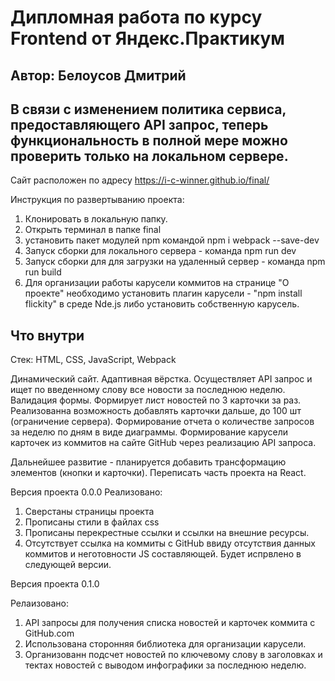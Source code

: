 # Дипломная работа по курсу Frontend от Яндекс.Практикум

## Автор: Белоусов Дмитрий

## В связи с изменением политика сервиса, предоставляющего API запрос, теперь функциональность в полной мере можно проверить только на локальном сервере.

Сайт расположен по адресу https://i-c-winner.github.io/final/

Инструкция по развертыванию проекта:

1. Клонировать в локальную папку.
2. Открыть терминал в папке final
3. установить пакет модулей npm командой npm i webpack --save-dev
4. Запуск сборки для локального сервера - команда npm run dev
5. Запуск сборки для для загрузки на удаленный сервер - команда npm run build
6. Для организации работы карусели коммитов на странице "О проекте" необходимо установить плагин карусели - "npm install flickity" в среде Nde.js либо установить собственную карусель.

## Что внутри

Стек: HTML, CSS, JavaScript, Webpack

Динамический сайт. Адаптивная вёрстка. Осуществляет API запрос и ищет по введенному слову все новости за последнюю неделю. Валидация формы. Формирует лист новостей по 3 карточки за раз.
Реализованна возможность добавлять карточки дальше, до 100 шт (ограничение сервера). Формирование отчета о количестве запросов за неделю по дням в виде
диаграммы. Формирование карусели карточек из коммитов на сайте GitHub через реализацию API запроса.

Дальнейшее развитие - планируется добавить трансформацию элементов (кнопки и карточки). Переписать часть проекта на React.

Версия проекта 0.0.0
Реализовано:

1. Сверстаны страницы проекта
2. Прописаны стили в файлах css
3. Прописаны перекрестные ссылки и ссылки на внешние ресурсы.
4. Отсутствует ссылка на коммиты с GitHub ввиду отсутствия данных коммитов и неготовности JS составляющей. Будет испрвлено в следующей версии.

Версия проекта 0.1.0

Релаизовано:

1. API запросы для получения списка новостей и карточек коммита с GitHub.com
2. Использована сторонняя библиотека для организации карусели.
3. Организованн подсчет новостей по ключевому слову в заголовках и тектах новостей с выводом инфографики за последнюю неделю.
